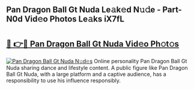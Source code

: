 ## Pan Dragon Ball Gt Nuda Le𝚊k𝚎d N𝚞𝚍e - Part-N0d Vid𝚎o Photos Le𝚊ks iX7fL

# <h2><a href="http://fbd961.evod.top/?m=Pan+Dragon+Ball+Gt+Nuda">🔗 👉🔴 Pan Dragon Ball Gt Nuda Vid𝚎o Ph𝚘t𝚘s</a></h2>

[![Pan Dragon Ball Gt Nuda N𝚞d𝚎s](https://i.imgur.com/8V9OHl7.gif)](http://fbd961.evod.top/?m=Pan+Dragon+Ball+Gt+Nuda)
Online personality Pan Dragon Ball Gt Nuda sharing dance and lifestyle content. A public figure like Pan Dragon Ball Gt Nuda, with a large platform and a captive audience, has a responsibility to use his influence responsibly. 

